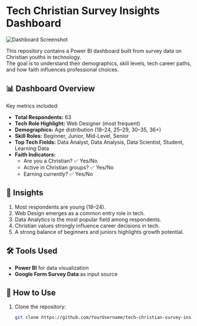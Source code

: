 # Tech Christian Survey Insights Dashboard  

![Dashboard Screenshot](Screenshot.jpg)  

This repository contains a Power BI dashboard built from survey data on Christian youths in technology.  
The goal is to understand their demographics, skill levels, tech career paths, and how faith influences professional choices.  

## 📊 Dashboard Overview  
Key metrics included:  
- **Total Respondents:** 63  
- **Tech Role Highlight:** Web Designer (most frequent)  
- **Demographics:** Age distribution (18–24, 25–29, 30–35, 36+)  
- **Skill Roles:** Beginner, Junior, Mid-Level, Senior  
- **Top Tech Fields:** Data Analyst, Data Analysis, Data Scientist, Student, Learning Data  
- **Faith Indicators:**  
  - Are you a Christian? ✅ Yes/No  
  - Active in Christian groups? ✅ Yes/No  
  - Earning currently? ✅ Yes/No  

## 🔑 Insights  
1. Most respondents are young (18–24).  
2. Web Design emerges as a common entry role in tech.  
3. Data Analytics is the most popular field among respondents.  
4. Christian values strongly influence career decisions in tech.  
5. A strong balance of beginners and juniors highlights growth potential.  

## 🛠️ Tools Used  
- **Power BI** for data visualization  
- **Google Form Survey Data** as input source  

## 🚀 How to Use  
1. Clone the repository:  
   ```bash
   git clone https://github.com/YourUsername/tech-christian-survey-insights-dashboard.git

